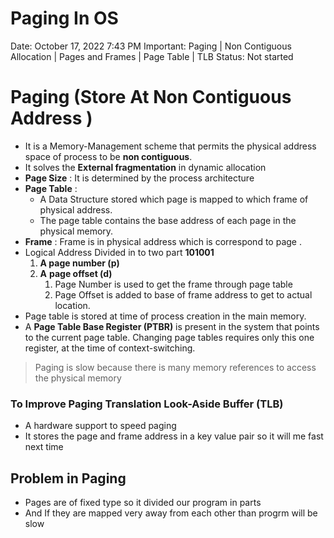 # Paging In OS

Date: October 17, 2022 7:43 PM
Important: Paging | Non Contiguous Allocation  | Pages and Frames | Page Table | TLB
Status: Not started

# Paging (Store At Non Contiguous Address )

- It is a Memory-Management scheme that permits the physical address space of process to be **non contiguous**.
- It solves the **External fragmentation** in dynamic allocation
- **Page Size** : It is determined by the process architecture
- **Page Table** :
    - A Data Structure stored which page is mapped to which frame of physical address.
    - The page table contains the base address of each page in the physical memory.
- **Frame** : Frame is in physical address which is correspond to page .
- Logical Address Divided in to two part  **101001**
    1. **A page number (p)** 
    2. **A** **page offset (d)**
        1. Page Number is used to get the frame through page table
        2. Page Offset is added to base of frame address to get to actual location.
- Page table is stored at time of process creation in the main memory.
- A **Page Table Base Register (PTBR)** is present in the system that points to the current page table. Changing page tables requires only this one register, at the time of context-switching.

> Paging is slow because there is many memory references to access the physical memory
> 

### To Improve Paging Translation Look-Aside Buffer (TLB)

- A hardware support to speed paging
- It stores the page and frame address in a key value pair so it will me fast next time

## Problem in Paging

- Pages are of fixed type so it divided our program in parts
- And If they are mapped very away from each other than progrm will be slow